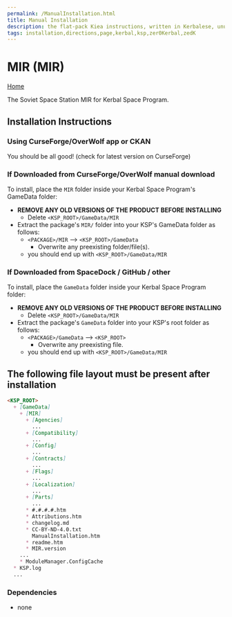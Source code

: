 ```yaml
---
permalink: /ManualInstallation.html
title: Manual Installation
description: the flat-pack Kiea instructions, written in Kerbalese, unusally present
tags: installation,directions,page,kerbal,ksp,zer0Kerbal,zedK
---
```


<!-- ManualInstallation.md v1.1.8.1
MIR (MIR)
created: 01 Oct 2019
updated: 29 Jul 2022 -->

<!-- based upon work by Lisias -->

# MIR (MIR)

[Home](./index.md)

The Soviet Space Station MIR for Kerbal Space Program.

## Installation Instructions

### Using CurseForge/OverWolf app or CKAN

You should be all good! (check for latest version on CurseForge)

### If Downloaded from CurseForge/OverWolf manual download

To install, place the `MIR` folder inside your Kerbal Space Program's GameData folder:

* **REMOVE ANY OLD VERSIONS OF THE PRODUCT BEFORE INSTALLING**
  * Delete `<KSP_ROOT>/GameData/MIR`
* Extract the package's `MIR/` folder into your KSP's GameData folder as follows:
  * `<PACKAGE>/MIR` --> `<KSP_ROOT>/GameData`
    * Overwrite any preexisting folder/file(s).
  * you should end up with `<KSP_ROOT>/GameData/MIR`

### If Downloaded from SpaceDock / GitHub / other

To install, place the `GameData` folder inside your Kerbal Space Program folder:

* **REMOVE ANY OLD VERSIONS OF THE PRODUCT BEFORE INSTALLING**
  * Delete `<KSP_ROOT>/GameData/MIR`
* Extract the package's `GameData` folder into your KSP's root folder as follows:
  * `<PACKAGE>/GameData` --> `<KSP_ROOT>`
    * Overwrite any preexisting file.
  * you should end up with `<KSP_ROOT>/GameData/MIR`

## The following file layout must be present after installation

```markdown
<KSP_ROOT>
  + [GameData]
    + [MIR]
      + [Agencies]
        ...
      + [Compatibility]
        ...
      + [Config]
        ...
      + [Contracts]
        ...
      + [Flags]
        ...
      + [Localization]
        ...
      + [Parts]
        ...
      * #.#.#.#.htm
      * Attributions.htm
      * changelog.md
      * CC-BY-ND-4.0.txt
        ManualInstallation.htm
      * readme.htm
      * MIR.version
    ...
    * ModuleManager.ConfigCache
  * KSP.log
  ...
```

### Dependencies

* none

